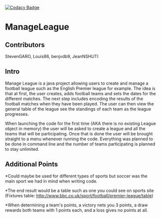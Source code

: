 [![Codacy Badge](https://api.codacy.com/project/badge/Grade/303699f32938423fb10b35f32169a241)](https://www.codacy.com/app/JeanNSHUTI/ManageLeague?utm_source=github.com&amp;utm_medium=referral&amp;utm_content=JeanNSHUTI/ManageLeague&amp;utm_campaign=Badge_Grade)

# ManageLeague

## Contributors

StevenGARO, Louis86, benjvdb9, JeanNSHUTI

## Intro

Manage League is a java project allowing users to create and manage a football league such as the English Premier league for example.
The idea is that at first, the user creates, adds football teams and sets the dates for the different matches.
The next step includes encoding the results of the football matches when they have been played. The user can then view the general table of
the league see the standings of each team as the league progresses.

When launching the code for the first time (AKA there is no existing League object in
memory) the user will be asked to create a league and all the teams that will be participating.
Once that is done the user will be brought straight to a menu whenever running the code.
Everything was planned to be done in command line and the number of teams participating is planned
to stay unlimited.

## Additional Points

*Could maybe be used for different types of sports but soccer was the main sport we had in mind when writing code.

*The end result would be a table such as one you could see on sports site 
(Fixtures table: http://www.bbc.co.uk/sport/football/premier-league/table)


*When determining a team's points, a victory nets you 3 points, a draw rewards both teams
with 1 points each, and a loss gives no points at all.